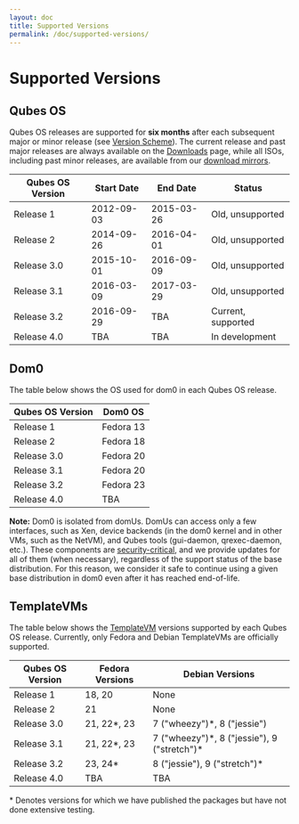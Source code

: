 ```yaml
---
layout: doc
title: Supported Versions
permalink: /doc/supported-versions/
---
```


Supported Versions
==================

Qubes OS
--------
Qubes OS releases are supported for **six months** after each subsequent major
or minor release (see [Version Scheme]). The current release and past major
releases are always available on the [Downloads] page, while all ISOs, including
past minor releases, are available from our [download mirrors].

| Qubes OS Version | Start Date | End Date   | Status                      |
| ---------------- | ---------- | ---------- | --------------------------- |
| Release 1        | 2012-09-03 | 2015-03-26 | Old, unsupported            |
| Release 2        | 2014-09-26 | 2016-04-01 | Old, unsupported            |
| Release 3.0      | 2015-10-01 | 2016-09-09 | Old, unsupported            |
| Release 3.1      | 2016-03-09 | 2017-03-29 | Old, unsupported            |
| Release 3.2      | 2016-09-29 | TBA        | Current, supported          |
| Release 4.0      | TBA        | TBA        | In development              |


Dom0
----
The table below shows the OS used for dom0 in each Qubes OS release.

| Qubes OS Version | Dom0 OS   |
| ---------------- | --------- |
| Release 1        | Fedora 13 |
| Release 2        | Fedora 18 |
| Release 3.0      | Fedora 20 |
| Release 3.1      | Fedora 20 |
| Release 3.2      | Fedora 23 |
| Release 4.0      | TBA       |

**Note:** Dom0 is isolated from domUs. DomUs can access only a few interfaces,
such as Xen, device backends (in the dom0 kernel and in other VMs, such as the
NetVM), and Qubes tools (gui-daemon, qrexec-daemon, etc.). These components are
[security-critical], and we provide updates for all of them (when necessary),
regardless of the support status of the base distribution. For this reason, we
consider it safe to continue using a given base distribution in dom0 even after
it has reached end-of-life.

TemplateVMs
-----------
The table below shows the [TemplateVM] versions supported by each Qubes OS
release. Currently, only Fedora and Debian TemplateVMs are officially supported.

| Qubes OS Version | Fedora Versions | Debian Versions                               |
| ---------------- | --------------- | --------------------------------------------- |
| Release 1        | 18, 20          | None                                          |
| Release 2        | 21              | None                                          |
| Release 3.0      | 21, 22\*, 23    | 7 ("wheezy")\*, 8 ("jessie")                  |
| Release 3.1      | 21, 22\*, 23    | 7 ("wheezy")\*, 8 ("jessie"), 9 ("stretch")\* |
| Release 3.2      | 23, 24\*        | 8 ("jessie"), 9 ("stretch")\*                 |
| Release 4.0      | TBA             | TBA                                           |

\* Denotes versions for which we have published the packages but have not done
extensive testing.


[Version Scheme]: /doc/version-scheme/
[Downloads]: /downloads/
[download mirrors]: /downloads/#mirrors
[security-critical]: /doc/security-critical-code/
[TemplateVM]: /doc/templates/

